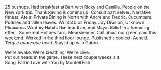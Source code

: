 25 pushups. Had breakfast at Bart with Ricky and Camilla. People on the New York trip. Thanksgiving is coming up. Consult past selves. Narrative fitness. Ate at Private Dining in North with Andre and Fredric. Cucumbers. Puddles and fallen leaves. Will 4:40 on Friday. Joy Division, Unknown Pleasures. Went by Hutch. Ran into Sam, met Maya. Belief in a funneling effect. Some real Hobbes fans. Mearsheimer. Call about our green card this weekend. Worked in the third floor lounge. Published a coolcat. Aeneid. *Terque quaterque beati*. Stayed up with Gabby. 

We’re awake. We’re breathing. We’re alive.  
Put our heads in the game. These next couple weeks is it.   
Song: Fall in Love with You by Montell Fish